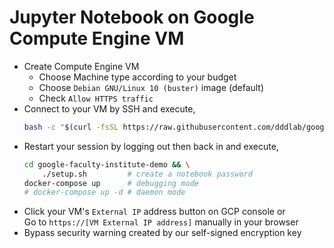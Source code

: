 # Jupyter Notebook on Google Compute Engine VM

* Create Compute Engine VM  
  * Choose Machine type according to your budget
  * Choose `Debian GNU/Linux 10 (buster)` image (default)
  * Check `Allow HTTPS traffic`
* Connect to your VM by SSH and execute,
  ```bash
  bash -c "$(curl -fsSL https://raw.githubusercontent.com/dddlab/google-faculty-institute-demo/master/setup.sh)"
  ```
* Restart your session by logging out then back in and execute,
  ```bash
  cd google-faculty-institute-demo && \
      ./setup.sh         # create a notebook password
  docker-compose up      # debugging mode
  # docker-compose up -d # daemon mode
  ```  
* Click your VM's `External IP` address button on GCP console or  
  Go to `https://[VM External IP address]` manually in your browser
* Bypass security warning created by our self-signed encryption key
